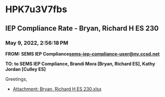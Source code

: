 # HPK7u3V7fbs
## IEP Compliance Rate - Bryan, Richard H ES 230
### May 9, 2022, 2:56:18 PM
**FROM: SEMS IEP Compliance<sems-iep-compliance-user@nv.ccsd.net>**

**TO: to SEMS IEP Compliance, Brandi Mora [Bryan, Richard ES], Kathy Jordan [Culley ES]**


Greetings,  





* [Attachment: Bryan, Richard H ES 230.xlsx](HPK7u3V7fbs-attachment-1.xlsx)
